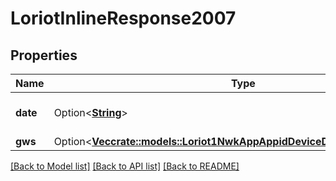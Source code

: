 # LoriotInlineResponse2007

## Properties

Name | Type | Description | Notes
------------ | ------------- | ------------- | -------------
**date** | Option<[**String**](string.md)> | Last value counters by date | [optional]
**gws** | Option<[**Vec<crate::models::Loriot1NwkAppAppidDeviceDeveuiRadioFreqGws>**](_1_nwk_app__APPID__device__DEVEUI__radio__FREQ__gws.md)> |  | [optional]

[[Back to Model list]](../README.md#documentation-for-models) [[Back to API list]](../README.md#documentation-for-api-endpoints) [[Back to README]](../README.md)


